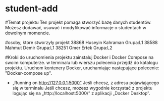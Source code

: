 # student-add
#Temat projektu
Ten projekt pomaga stworzyć bazę danych studentów. Możesz dodawać, usuwać i modyfikować informacje o studentach w dowolnym momencie.

#osoby, które stworzyły projekt
38868 Huseyin Kahraman Grupa:L1
38588 Mahmut Demir Grupa:L1
38251 Omer Ertek Grupa:L2

#Kroki do uruchomienia projektu
zainstaluj Docker i Docker Compose na swoim komputerze.
w terminalu lub wierszu polecenia przejdź do katalogu projektu.
Uruchom kontenery Docker, uruchamiając następujące polecenie: "Docker-compose up".
* „Running on http://127.0.0.1:5000”
Jeśli chcesz, z adresu pojawiającego się w terminalu
Jeśli chcesz, możesz wygodnie korzystać z projektu logując się na „http://localhost:5000/” z aplikacji „Docker Desktop”.

